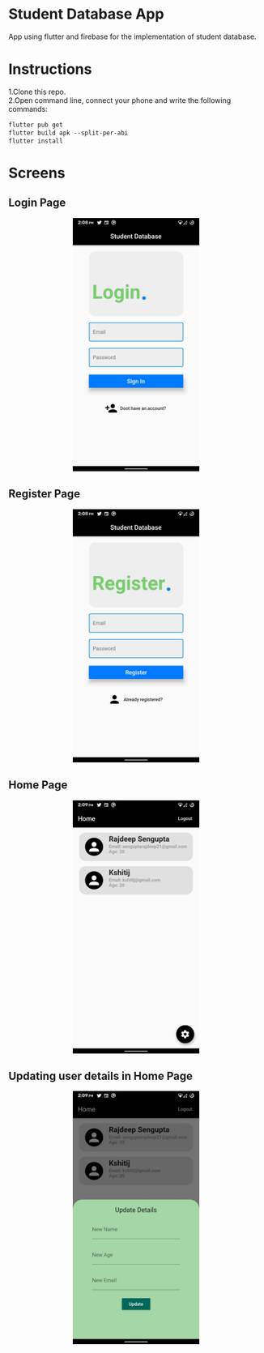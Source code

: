 # Student Database App

App using flutter and firebase for the implementation of student database.

# Instructions 

1.Clone this repo.<br>
2.Open command line, connect your phone and write the following commands:<br>
```
flutter pub get
flutter build apk --split-per-abi
flutter install 
```

# Screens

## Login Page

<p align="center">
<img src='Screenshots/2.jpg' height='500'>
</p>

## Register Page

<p align="center">
<img src='Screenshots/1.jpg' height='500'>
</p>

## Home Page

<p align="center">
<img src='Screenshots/3.jpg' height='500'>
</p>

## Updating user details in Home Page 

<p align="center">
<img src='Screenshots/4.jpg' height='500'>
</p>
